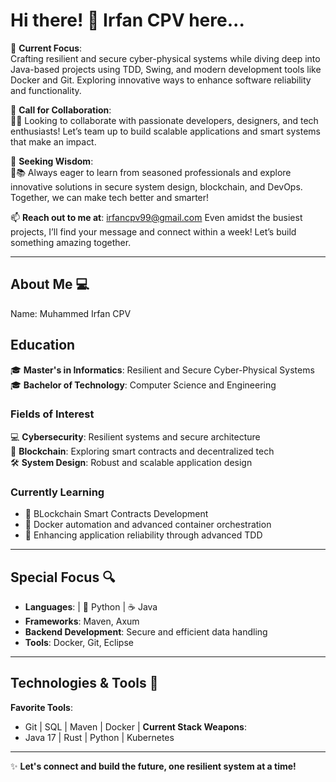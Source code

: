 # **Hi there! 👋 Irfan CPV here...**  

📐 **Current Focus**:  
Crafting resilient and secure cyber-physical systems while diving deep into Java-based projects using TDD, Swing, and modern development tools like Docker and Git. Exploring innovative ways to enhance software reliability and functionality.  

👯 **Call for Collaboration**:  
🤝💡 Looking to collaborate with passionate developers, designers, and tech enthusiasts! Let’s team up to build scalable applications and smart systems that make an impact.  

🤔 **Seeking Wisdom**:  
🧭📚 Always eager to learn from seasoned professionals and explore innovative solutions in secure system design, blockchain, and DevOps. Together, we can make tech better and smarter!  

📫 **Reach out to me at**: irfancpv99@gmail.com
Even amidst the busiest projects, I’ll find your message and connect within a week! Let’s build something amazing together.  

---

## **About Me 💻**  

Name: Muhammed Irfan CPV 

## **Education**  
🎓 **Master's in Informatics**: Resilient and Secure Cyber-Physical Systems   
🎓 **Bachelor of Technology**: Computer Science and Engineering   

### **Fields of Interest**  
💻 **Cybersecurity**: Resilient systems and secure architecture  
🔗 **Blockchain**: Exploring smart contracts and decentralized tech  
🛠️ **System Design**: Robust and scalable application design  


### **Currently Learning**  
- 📜 BLockchain Smart Contracts  Development
- 🚀 Docker automation and advanced container orchestration  
- 🧠 Enhancing application reliability through advanced TDD  

---

## **Special Focus 🔍**  
- **Languages**:  | 🐍 Python | ☕ Java  
- **Frameworks**: Maven, Axum  
- **Backend Development**: Secure and efficient data handling  
- **Tools**: Docker, Git, Eclipse  

---

## **Technologies & Tools 🔧**  
**Favorite Tools**:  
-  Git | SQL | Maven | Docker |
**Current Stack Weapons**:  
- Java 17 | Rust | Python | Kubernetes  

---

✨ **Let's connect and build the future, one resilient system at a time!**  
